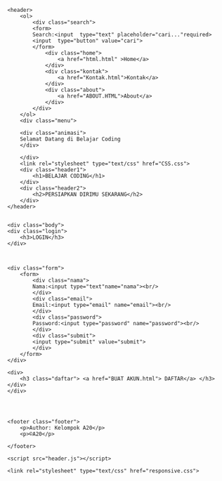 <!DOCTYPE html>
<html>
<head>
	<meta charset="utf-8">
	<title>PROJEK KMMI</title>
</head>
<body>
	
	<header>
		<ol>
			<div class="search">
			<form>
			Search:<input  type="text" placeholder="cari..."required>
			<input  type="button" value="cari">
			</form>
				<div class="home">
					<a href="html.html" >Home</a>
				</div>
				<div class="kontak">
					<a href="Kontak.html">Kontak</a>
				</div>
				<div class="about">	
					<a href="ABOUT.HTML">About</a>
				</div>
			</div>
		</ol>
		<div class="menu">
			
		<div class="animasi">
		Selamat Datang di Belajar Coding
		</div>

		</div>
		<link rel="stylesheet" type="text/css" href="CSS.css">
		<div class="header1">
			<h1>BELAJAR CODING</h1>
		</div>
		<div class="header2">
			<h2>PERSIAPKAN DIRIMU SEKARANG</h2>
		</div>
	</header>

	
	<div class="body">
	<div class="login">
		<h3>LOGIN</h3>
	</div>

	

	<div class="form">
		<form>
			<div class="nama">
			Nama:<input type="text"name="nama"><br/>
			</div>
			<div class="email">
			Email:<input type="email" name="email"><br/>
			</div>
			<div class="password">
			Password:<input type="password" name="password"><br/>
			</div>
			<div class="submit">
			<input type="submit" value="submit">
			</div>
		</form>
	</div>
	
	<div>
		<h3 class="daftar"> <a href="BUAT AKUN.html"> DAFTAR</a> </h3>
	</div>
	</div>


	

	<footer class="footer">
		<p>Author: Kelompok A20</p>
		<p>©A20</p>

	</footer>

	<script src="header.js"></script>

	<link rel="stylesheet" type="text/css" href="responsive.css">



</body>
</html>


